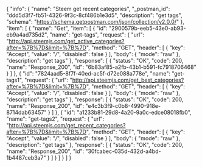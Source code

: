 {
  "info": {
    "name": "Steem get recent categories",
    "_postman_id": "ddd5d3f7-fb51-4326-9f3c-8cf486b1e3d5",
    "description": "get tags",
    "schema": "https://schema.getpostman.com/json/collection/v2.0.0/"
  },
  "item": [
    {
      "name": "Get",
      "item": [
        {
          "id": "2900579b-eeb5-43e0-ab93-eb9a4ad735d2",
          "name": "get-tags",
          "request": {
            "url": "http://api.steemjs.com/get_active_categories?after=%7B%7D&limit=%7B%7D",
            "method": "GET",
            "header": [
              {
                "key": "Accept",
                "value": "*/*",
                "disabled": false
              }
            ],
            "body": {
              "mode": "raw"
            },
            "description": "get tags"
          },
          "response": [
            {
              "status": "OK",
              "code": 200,
              "name": "Response_200",
              "id": "6b83af85-a2fb-43b1-b591-fc7918706468"
            }
          ]
        },
        {
          "id": "7824aad5-8f7f-40ed-ac5f-d72e088a778e",
          "name": "get-tags1",
          "request": {
            "url": "http://api.steemjs.com/get_best_categories?after=%7B%7D&limit=%7B%7D",
            "method": "GET",
            "header": [
              {
                "key": "Accept",
                "value": "*/*",
                "disabled": false
              }
            ],
            "body": {
              "mode": "raw"
            },
            "description": "get tags"
          },
          "response": [
            {
              "status": "OK",
              "code": 200,
              "name": "Response_200",
              "id": "e4c3b3f9-c0b8-4990-918e-8714dab63457"
            }
          ]
        },
        {
          "id": "a1233b81-29d8-4a20-9a0c-edce08018fb0",
          "name": "get-tags2",
          "request": {
            "url": "http://api.steemjs.com/get_recent_categories?after=%7B%7D&limit=%7B%7D",
            "method": "GET",
            "header": [
              {
                "key": "Accept",
                "value": "*/*",
                "disabled": false
              }
            ],
            "body": {
              "mode": "raw"
            },
            "description": "get tags"
          },
          "response": [
            {
              "status": "OK",
              "code": 200,
              "name": "Response_200",
              "id": "30fcabec-035d-432d-a4bd-1b4487ceb3a7"
            }
          ]
        }
      ]
    }
  ]
}